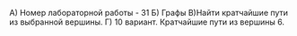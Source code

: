 А) Номер лабораторной работы - 31
Б) Графы
В)Найти кратчайшие пути из выбранной вершины.
Г) 10 вариант. Кратчайшие пути из вершины 6.

